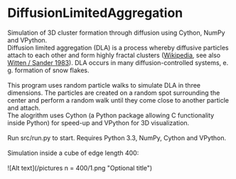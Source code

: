 DiffusionLimitedAggregation
===========================

Simulation of 3D cluster formation through diffusion using Cython, NumPy and VPython.<br>
Diffusion limited aggregation (DLA) is a process whereby diffusive particles attach to each other and form highly fractal clusters (<a href="http://en.wikipedia.org/wiki/Diffusion-limited_aggregation">Wikipedia</a>, see also <a href="http://pmc.polytechnique.fr/pagesperso/dg/cours/biblio/PRB%2027,%205686%20(1983)%20Witten,%20Sander%20%5BDiffusion-limited%20aggregation%5D.pdf">Witten / Sander 1983</a>). 
DLA occurs in many diffusion-controlled systems, e. g. formation of snow flakes. <br>
<br>
This program uses random particle walks to simulate DLA in three dimensions. The particles are created on a random spot surrounding the center and perform a random walk until they come close to another particle and attach.<br>
The alogrithm uses Cython (a Python package allowing C functionality inside Python) for speed-up and VPython for 3D visualization.<br>
<br>
Run src/run.py to start. Requires Python 3.3, NumPy, Cython and VPython.
<br><br>
Simulation inside a cube of edge length 400:
<br><br>
![Alt text](/pictures n = 400/1.png "Optional title")
